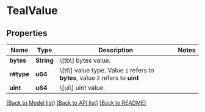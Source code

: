 # TealValue

## Properties

Name | Type | Description | Notes
------------ | ------------- | ------------- | -------------
**bytes** | **String** | \\[tb\\] bytes value. |
**r#type** | **u64** | \\[tt\\] value type. Value `1` refers to **bytes**, value `2` refers to **uint** |
**uint** | **u64** | \\[ui\\] uint value. |

[[Back to Model list]](../README.md#documentation-for-models) [[Back to API list]](../README.md#documentation-for-api-endpoints) [[Back to README]](../README.md)
